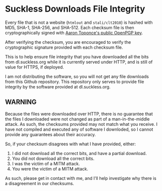 # Suckless Downloads File Integrity

Every file that is not a website (`htmlout` and `stali/clt2010`) is hashed with
MD5, SHA-1, SHA-256, and SHA-512. Each checksum file is then cryptographically
signed with [Aaron Toponce's public OpenPGP
key](https://keybase.io/atoponce/pgp_keys.asc).

After verifying the checksum, you are encouraged to verify the cryptographic
signature provided with each checksum file.

This is to help ensure file integrity that you have downloaded all the bits
from dl.suckless.org while it is currently served under HTTP, and is still of
value for HTTPS, if deployed.

I am not distributing the software, so you will not get any file downloads from
this Github repository. This repository only serves to provide file integrity
by the software provided at dl.suckless.org.

## WARNING

Because the files were downloaded over HTTP, there is no guarantee that the
files I downloaded were not changed as part of a man-in-the-middle attack. As
such, the checksums provided may not match what you receive. I have not
compiled and executed any of software I downloded, so I cannot provide any
guarantees about their accuracy.

So, if your checksum disagrees with what I have provided, either:

1. I did not download all the correct bits, and have a partial download.
2. You did not download all the correct bits.
3. I was the victim of a MITM attack.
4. You were the victim of a MITM attack.

As such, please get in contact with me, and I'll help investigate why there is
a disagreement in our checksums.
